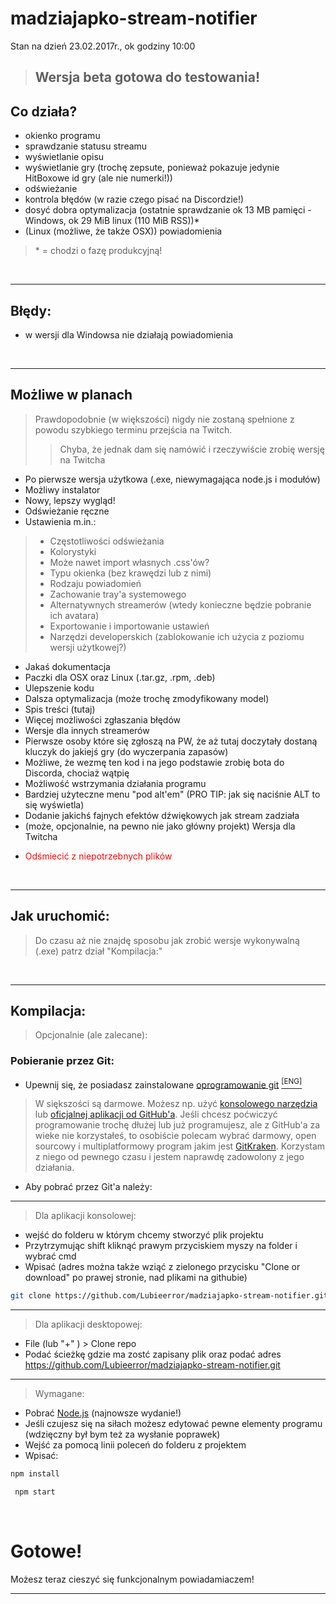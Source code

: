 # madziajapko-stream-notifier
Stan na dzień 23.02.2017r., ok godziny 10:00
> 
> ## Wersja beta gotowa do testowania! </p>
> 

## <b> Co działa? </b>
* okienko programu
* sprawdzanie statusu streamu
* wyświetlanie opisu
* wyświetlanie gry (trochę zepsute, ponieważ pokazuje jedynie HitBoxowe id gry (ale nie numerki!))
* odświeżanie
* kontrola błędów (w razie czego pisać na Discordzie!)
* dosyć dobra optymalizacja (ostatnie sprawdzanie ok 13 MB pamięci - Windows, ok 29 MiB linux (110 MiB RSS))*
* (Linux (możliwe, że także OSX)) powiadomienia


> \* = chodzi o fazę produkcyjną!

<br>
<hr>

## <b> Błędy: </b>
* w wersji dla Windowsa nie działają powiadomienia

<br>
<hr>

## <b> Możliwe w planach </b>
> Prawdopodobnie (w większości) nigdy nie zostaną spełnione z powodu szybkiego terminu przejścia na Twitch.
>> Chyba, że jednak dam się namówić i rzeczywiście zrobię wersję na Twitcha 

* Po pierwsze wersja użytkowa (.exe, niewymagająca node.js i modułów)
* Możliwy instalator
* Nowy, lepszy wygląd!
* Odświeżanie ręczne
* Ustawienia m.in.:
> * Częstotliwości odświeżania
> * Kolorystyki
> * Może nawet import własnych .css'ów?
> * Typu okienka (bez krawędzi lub z nimi)
> * Rodzaju powiadomień
> * Zachowanie tray'a systemowego
> * Alternatywnych streamerów (wtedy konieczne będzie pobranie ich avatara)
> * Exportowanie i importowanie ustawień
> * Narzędzi developerskich (zablokowanie ich użycia z poziomu wersji użytkowej?)
* Jakaś dokumentacja
* Paczki dla OSX oraz Linux (.tar.gz, .rpm, .deb)
* Ulepszenie kodu
* Dalsza optymalizacja (może trochę zmodyfikowany model)
* Spis treści (tutaj)
* Więcej możliwości zgłaszania błędów
* Wersje dla innych streamerów
* Pierwsze osoby które się zgłoszą na PW, że aż tutaj doczytały dostaną kluczyk do jakiejś gry (do wyczerpania zapasów)
* Możliwe, że wezmę ten kod i na jego podstawie zrobię bota do Discorda, chociaż wątpię
* Możliwość wstrzymania działania programu
* Bardziej użyteczne menu "pod alt'em" (PRO TIP: jak się naciśnie ALT to się wyświetla)
* Dodanie jakichś fajnych efektów dźwiękowych jak stream zadziała
* (może, opcjonalnie, na pewno nie jako główny projekt) Wersja dla Twitcha
* <p style="color: red"> Odśmiecić z niepotrzebnych plików

<br>
<hr>

## <b> Jak uruchomić: </b>

> Do czasu aż nie znajdę sposobu jak zrobić wersje wykonywalną (.exe) patrz dział "Kompilacja:"

<br>
<hr>

## <b> Kompilacja: </b>

> Opcjonalnie (ale zalecane):

### Pobieranie przez Git:
 * Upewnij się, że posiadasz zainstalowane [oprogramowanie git](https://pl.wikipedia.org/wiki/Git_(oprogramowanie)) [<sup>[ENG]</sup>](https://en.wikipedia.org/wiki/Git)

 > W siększości są darmowe. Możesz np. użyć [konsolowego narzędzia](https://git-scm.com/) lub [oficjalnej aplikacji od GitHub'a](https://desktop.github.com/). Jeśli chcesz poćwiczyć programowanie trochę dłużej lub już programujesz, ale z GitHub'a za wieke nie korzystałeś, to osobiście polecam wybrać darmowy, open sourcowy i multiplatformowy program jakim jest [GitKraken](https://www.gitkraken.com/). Korzystam z niego od pewnego czasu i jestem naprawdę zadowolony z jego działania.

 * Aby pobrać przez Git'a należy: 

<hr>

 > Dla aplikacji konsolowej:
 * wejść do folderu w którym chcemy stworzyć plik projektu
 * Przytrzymując shift kliknąć prawym przyciskiem myszy na folder i wybrać cmd
 * Wpisać (adres można także wziąć z zielonego przycisku "Clone or download" po prawej stronie, nad plikami na githubie)
```sh
git clone https://github.com/Lubieerror/madziajapko-stream-notifier.git 
```

 <hr>

 > Dla aplikacji desktopowej:
 * File (lub "+" ) > Clone repo
 * Podać ścieżkę gdzie ma zostć zapisany plik oraz podać adres https://github.com/Lubieerror/madziajapko-stream-notifier.git

 <hr>

 > Wymagane:

 * Pobrać [Node.js](https://nodejs.org/en/) (najnowsze wydanie!)
 * Jeśli czujesz się na siłach możesz edytować pewne elementy programu (wdzięczny był bym też za wysłanie poprawek)
 * Wejść za pomocą linii poleceń do folderu z projektem
 * Wpisać:
```sh
npm install
```

```sh
 npm start
```

 <br>

# Gotowe!
Możesz teraz cieszyć się funkcjonalnym powiadamiaczem! 

<hr>